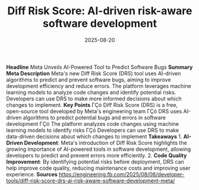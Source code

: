 ﻿---
title: 'Diff Risk Score: AI-driven risk-aware software development'
date: '2025-08-20'
category: Markets
summary: ''
slug: diff risk score aidriven riskaware software development
source_urls:
- https://engineering.fb.com/2025/08/06/developer-tools/diff-risk-score-drs-ai-risk-aware-software-development-meta/
seo:
  title: 'Diff Risk Score: AI-driven risk-aware software development | Hash n Hedge'
  description: ''
  keywords:
  - news
  - markets
  - brief
---

**Headline** Meta Unveils AI-Powered Tool to Predict Software Bugs  **Summary Meta Description** Meta's new Diff Risk Score (DRS) tool uses AI-driven algorithms to predict and prevent software bugs, aiming to improve development efficiency and reduce errors. The platform leverages machine learning models to analyze code changes and identify potential risks. Developers can use DRS to make more informed decisions about which changes to implement.  **Key Points**  ΓÇó Diff Risk Score (DRS) is a free, open-source tool developed by Meta's engineering team ΓÇó DRS uses AI-driven algorithms to predict potential bugs and errors in software development ΓÇó The platform analyzes code changes using machine learning models to identify risks ΓÇó Developers can use DRS to make data-driven decisions about which changes to implement  **Takeaways**  1. **AI-Driven Development**: Meta's introduction of Diff Risk Score highlights the growing importance of AI-powered tools in software development, allowing developers to predict and prevent errors more efficiently. 2. **Code Quality Improvement**: By identifying potential risks before deployment, DRS can help improve code quality, reducing maintenance costs and improving user experience.  **Sources** https://engineering.fb.com/2025/08/06/developer-tools/diff-risk-score-drs-ai-risk-aware-software-development-meta/ 
